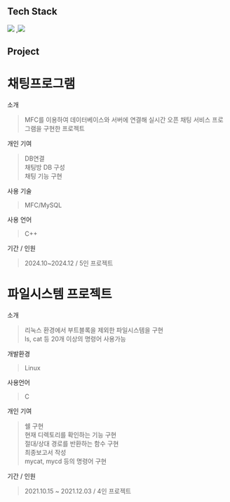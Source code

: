 ## Tech Stack
<a href="버튼을 눌렀을 때 이동할 링크" target="_blank"><img src="https://img.shields.io/badge/C++-20232a.svg?style=for-the-badge&logo=cplusplus&logoColor=#00599C"/></a>
,<a href="버튼을 눌렀을 때 이동할 링크" target="_blank"><img src="https://img.shields.io/badge/Java-20232a.svg?style=for-the-badge&logo=&logoColor=#00599C"/></a>

## Project
# 채팅프로그램
소개  
> MFC를 이용하여 데이터베이스와 서버에 연결해 실시간 오픈 채팅 서비스 프로그램을 구현한 프로젝트  

개인 기여  
> DB연결  
> 채팅방 DB 구성  
> 채팅 기능 구현

사용 기술
> MFC/MySQL

사용 언어
> C++

기간 / 인원  
> 2024.10~2024.12 / 5인 프로젝트

# 파일시스템 프로젝트
소개  
> 리눅스 환경에서 부트블록을 제외한 파일시스템을 구현  
> ls, cat 등 20개 이상의 명령어 사용가능

개발환경
> Linux

사용언어
> C

개인 기여  
> 쉘 구현  
> 현재 디렉토리를 확인하는 기능 구현  
> 절대/상대 경로를 반환하는 함수 구현  
> 최종보고서 작성  
> mycat, mycd 등의 명령어 구현

기간 / 인원  
> 2021.10.15 ~ 2021.12.03  / 4인 프로젝트
<!--
**zzosoo/zzosoo** is a ✨ _special_ ✨ repository because its `README.md` (this file) appears on your GitHub profile.

Here are some ideas to get you started:

- 🔭 I’m currently working on ...
- 🌱 I’m currently learning ...
- 👯 I’m looking to collaborate on ...
- 🤔 I’m looking for help with ...
- 💬 Ask me about ...
- 📫 How to reach me: ...
- 😄 Pronouns: ...
- ⚡ Fun fact: ...
-->
